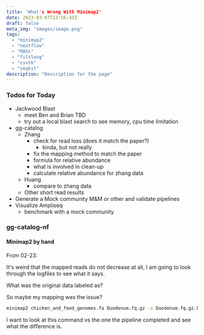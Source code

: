 ```yaml
---
title: 'What's Wrong With Minimap2'
date: 2023-03-07T13:56:43Z
draft: false
meta_img: "images/image.png"
tags:
  - "minimap2"
  - "nextflow"
  - "MAGs"
  - "filtlong"
  - "csvtk"
  - "seqkit"
description: "Description for the page"
---
```



### Todos for Today


- Jackwood Blast
  - meet Ben and Brian TBD
  - try out a local blast search to see memory, cpu time limitation
- gg-catalog
  - Zhang
    - check for read loss (does it match the paper?)
      - kinda, but not really
    - fix the mapping method to match the paper 
    - formula for relative abundance
    - what is involved in clean-up
    - calculate relative abundance for zhang data
  - Huang
    - compare to zhang data
  - Other short read results
- Generate a Mock community M&M or other and validate pipelines
- Visualize Ampliseq
  - benchmark with a mock community
  
### gg-catalog-nf

#### Minimap2 by hand

From 02-23:

It's weird that the mapped reads do not decrease at all, I am going to look through the logfiles to see what it says. 

What was the original data labeled as?

So maybe my mapping was the issue? 

```bash
minimap2 chicken_and_feed_genomes.fa Duodenum.fq.gz -o Duodenum.fq.gz.host.paf  -x map-hifi -t 40 
```

I want to look at this command vs the one the pipeline completed and see what the difference is. 